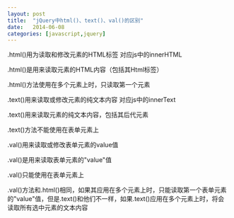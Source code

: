 ```yaml
---
layout: post
title:  "jQuery中html()、text()、val()的区别"
date:   2014-06-08 
categories: [javascript,jquery]
---
```

.html()用为读取和修改元素的HTML标签    对应js中的innerHTML

.html()是用来读取元素的HTML内容（包括其Html标签）

.html()方法使用在多个元素上时，只读取第一个元素
 
.text()用来读取或修改元素的纯文本内容  对应js中的innerText

.text()用来读取元素的纯文本内容，包括其后代元素

.text()方法不能使用在表单元素上
 
.val()用来读取或修改表单元素的value值

.val()是用来读取表单元素的"value"值

.val()只能使用在表单元素上

.val()方法和.html()相同，如果其应用在多个元素上时，只能读取第一个表单元素的"value"值，但是.text()和他们不一样，如果.text()应用在多个元素上时，将会读取所有选中元素的文本内容